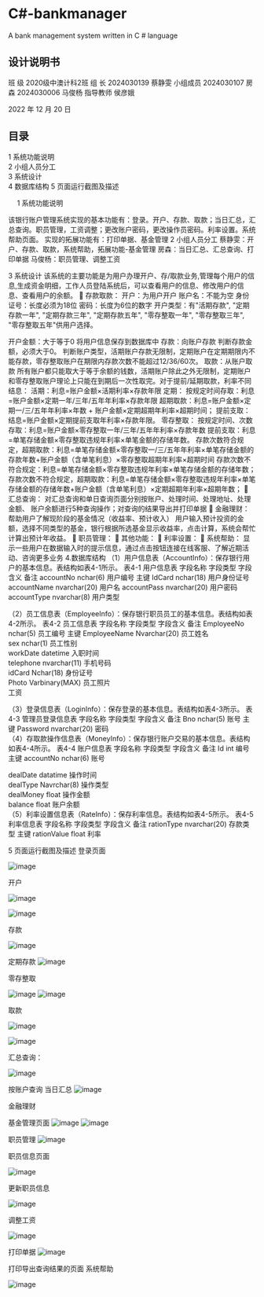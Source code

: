 # C#-bankmanager
A bank management system written in C # language

## 设计说明书


班    级   2020级中澳计科2班
组    长  2024030139 蔡静雯
小组成员   2024030107 房森
          2024030006 马俊杨
指导教师   侯彦娥



2022   年  12  月  20  日
 
 
## 目录

1 系统功能说明	
2 小组人员分工	
3 系统设计	
4 数据库结构	
5 页面运行截图及描述	

 
1 系统功能说明
 
该银行账户管理系统实现的基本功能有：登录。开户、存款、取款；当日汇总，汇总查询。职员管理，工资调整；更改账户密码，更改操作员密码。利率设置。系统帮助页面。
实现的拓展功能有：打印单据、基金管理
2 小组人员分工
蔡静雯：开户、存款、取款，系统帮助，拓展功能-基金管理
房森：当日汇总、汇总查询、打印单据
马俊杨：职员管理、调整工资
 
3 系统设计
该系统的主要功能是为用户办理开户、存/取款业务,管理每个用户的信息,生成资金明细，工作人员登陆系统后，可以查看用户的信息、修改用户的信息、查看用户的余额。
	存款取款：
开户：为用户开户
账户名：不能为空
身份证号：长度必须为18位
密码：长度为6位的数字
开户类型：有"活期存款", "定期存款一年", "定期存款三年", "定期存款五年", "零存整取一年", "零存整取三年", "零存整取五年"供用户选择。

开户金额：大于等于0
将用户信息保存到数据库中
存款：向账户存款
      判断存款金额，必须大于0。
判断账户类型，活期账户存款无限制，定期账户在定期期限内不能存款，零存整取账户在期限内存款次数不能超过12/36/60次。
取款：从账户取款
所有账户都只能取大于等于余额的钱数，活期账户除此之外无限制，定期账户和零存整取账户理论上只能在到期后一次性取完。对于提前/延期取款，利率不同
结息：
活期：利息=账户金额×活期利率×存款年限
定期：
按规定时间存取：利息=账户金额×定期一年/三年/五年年利率×存款年限
超期取款：利息=账户金额×定期一/三/五年年利率×年数 + 账户金额×定期超期年利率×超期时间；
提前支取：结息=账户金额×定期提前支取年利率×存款年限。
零存整取：
按规定时间、次数存取：利息=账户金额×零存整取一年/三年/五年年利率×存款年数
提前支取：利息=单笔存储金额×零存整取违规年利率×单笔金额的存储年数。
存款次数符合规定，超期取款：利息=单笔存储金额×零存整取一/三/五年年利率×单笔存储金额的存款年数+账户金额（含单笔利息）×零存整取超期年利率×超期时间
存款次数不符合规定：利息=单笔存储金额×零存整取违规年利率×单笔存储金额的存储年数；
存款次数不符合规定，超期取款：利息=单笔存储金额×零存整取违规年利率×单笔存储金额的存储年数+账户金额（含单笔利息）×定期超期年利率×超期年数；
	汇总查询：
对汇总查询和单日查询页面分别按账户、处理时间、处理地址、处理金额、
账户余额进行5种查询操作；对查询的结果导出并打印单据
	金融理财：帮助用户了解现阶段的基金情况（收益率、预计收入）
用户输入预计投资的金额，选择不同类型的基金，银行根据所选基金显示收益率，点击计算，系统会帮忙计算出预计年收益。
	职员管理：
	其他功能：
	利率设置：
	系统帮助：
显示一些用户在数据输入时的提示信息，通过点击按钮连接在线客服、了解近期活动、咨询更多业务
4.数据库结构
（1）用户信息表（AccountInfo）：保存银行用户的基本信息。表结构如表4-1所示。
表4-1 用户信息表
字段名称	字段类型	字段含义	备注
accountNo	nchar(6)	用户编号	主键
IdCard	nchar(18)	用户身份证号	
accountName	nvarchar(20)	用户名	
accountPass	nvarchar(20)	用户密码	
accountType	nvarchar(8)	用户类型	

（2）员工信息表（EmployeeInfo）：保存银行职员员工的基本信息。表结构如表4-2所示。
表4-2 员工信息表
字段名称	字段类型	字段含义	备注
EmployeeNo	nchar(5)	员工编号	主键
EmployeeName	Nvarchar(20)	员工姓名	
sex	nchar(1)	员工性别	
workDate	datetime	入职时间	
telephone	nvarchar(11)	手机号码	
idCard	Nchar(18)	身份证号	
Photo	Varbinary(MAX)	员工照片	
		工资	




（3）登录信息表（LoginInfo）：保存登录的基本信息。表结构如表4-3所示。
表4-3 管理员登录信息表
字段名称	字段类型	字段含义	备注
Bno	nchar(5)	账号	主键
Password	nvarchar(20)	密码	
（4）存取款操作信息表（MoneyInfo）：保存银行账户交易的基本信息。表结构如表4-4所示。
表4-4 账户信息表
字段名称	字段类型	字段含义	备注
Id	int	编号	主键
accountNo	nchar(6)	账号	


dealDate
	datatime	操作时间	
dealType	Navrchar(8)	操作类型	
dealMoney
	float	操作金额	
balance	float	账户余额	
（5）利率设置信息表（RateInfo）：保存利率信息。表结构如表4-5所示。
表4-5 利率信息表
字段名称	字段类型	字段含义	备注
rationType	nvarchar(20)	存款类型	主键
rationValue	float	利率	

5 页面运行截图及描述
登录页面

![image](https://user-images.githubusercontent.com/72308243/217994920-63c9296b-e8e1-4f0c-817f-2027251866cc.png)


开户
 
![image](https://user-images.githubusercontent.com/72308243/217994968-aff849ff-fe30-456c-b872-52cbda59a8bc.png)

![image](https://user-images.githubusercontent.com/72308243/217995031-93ef24c7-cd58-4ce7-add6-31cb3bd71b00.png)


存款
 
![image](https://user-images.githubusercontent.com/72308243/217994989-350680cb-d566-4978-a2d8-02e64702d26f.png)

 
 
定期存款
 ![image](https://user-images.githubusercontent.com/72308243/217995009-cc8518f9-bf13-4253-91de-ad2bf925041d.png)


零存整取
 
 
 ![image](https://user-images.githubusercontent.com/72308243/217995065-c1c63c67-3f25-482e-9cb9-d00bc79660b5.png)
 ![image](https://user-images.githubusercontent.com/72308243/217995090-185048b1-a27a-4c65-8977-98a2c16d57cf.png)


取款
 
 
![image](https://user-images.githubusercontent.com/72308243/217995122-2a1d480c-dd0c-4956-ab32-193bc3190291.png)


 ![image](https://user-images.githubusercontent.com/72308243/217995201-6eb703c8-3e89-4750-98c3-ff30772ae640.png)

  


汇总查询：
 
![image](https://user-images.githubusercontent.com/72308243/217995239-3ac659eb-df1b-4dff-a15d-573e9a214dd0.png)

按账户查询
当日汇总
 ![image](https://user-images.githubusercontent.com/72308243/217995254-99b6d8fc-243a-4d8c-ac3d-ee746f1881c7.png)


金融理财
 
基金管理页面
 ![image](https://user-images.githubusercontent.com/72308243/217995334-2a0b7af6-3430-4636-8253-ab9675cc7f80.png)
![image](https://user-images.githubusercontent.com/72308243/217995365-7f329c9c-d479-4c0c-b887-07b0fd3557a4.png)

职员管理
 ![image](https://user-images.githubusercontent.com/72308243/217995378-8479b000-4eac-465c-a0ba-c85c487d8a7c.png)

 职员信息页面

 ![image](https://user-images.githubusercontent.com/72308243/217995387-8d06cccd-c2d3-4956-a4fb-1e6ed1333e8b.png)

更新职员信息

![image](https://user-images.githubusercontent.com/72308243/217995400-efff36c9-b98a-42c0-aca1-fbe4e0642feb.png)

 
调整工资

![image](https://user-images.githubusercontent.com/72308243/217995415-0502a6ec-69df-425b-b04b-36dbd9caba8b.png)

打印单据
 ![image](https://user-images.githubusercontent.com/72308243/217995453-89735ad1-072e-42ae-a7b7-935909df26c9.png)

打印导出查询结果的页面
系统帮助
 
![image](https://user-images.githubusercontent.com/72308243/217995474-5300c967-066e-4482-918a-93a9243bc4ce.png)



